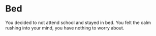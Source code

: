 # Bed
You decided to not attend school and stayed in bed. You felt the calm rushing into your mind, you have nothing to worry about.


